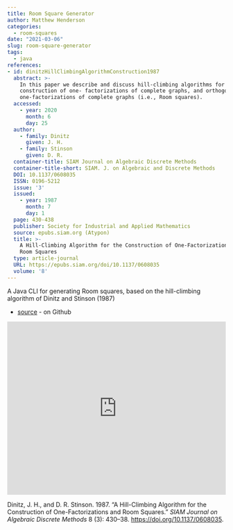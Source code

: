 ```yaml
---
title: Room Square Generator
author: Matthew Henderson
categories:
  - room-squares
date: "2021-03-06"
slug: room-square-generator
tags:
  - java
references:
- id: dinitzHillClimbingAlgorithmConstruction1987
  abstract: >-
    In this paper we describe and discuss hill-climbing algorithms for the
    construction of one- factorizations of complete graphs, and orthogonal
    one-factorizations of complete graphs (i.e., Room squares).
  accessed:
    - year: 2020
      month: 6
      day: 25
  author:
    - family: Dinitz
      given: J. H.
    - family: Stinson
      given: D. R.
  container-title: SIAM Journal on Algebraic Discrete Methods
  container-title-short: SIAM. J. on Algebraic and Discrete Methods
  DOI: 10.1137/0608035
  ISSN: 0196-5212
  issue: '3'
  issued:
    - year: 1987
      month: 7
      day: 1
  page: 430-438
  publisher: Society for Industrial and Applied Mathematics
  source: epubs.siam.org (Atypon)
  title: >-
    A Hill-Climbing Algorithm for the Construction of One-Factorizations and
    Room Squares
  type: article-journal
  URL: https://epubs.siam.org/doi/10.1137/0608035
  volume: '8'
---
```


A Java CLI for generating Room squares, based on
the hill-climbing algorithm of
Dinitz and Stinson (1987)

  - [source](https://github.com/MHenderson/room-square-generator) - on Github

<iframe height="400px" width="100%" src="https://repl.it/@MHenderson1/room-square-generator?lite=true" scrolling="no" frameborder="no" allowtransparency="true" allowfullscreen="true" sandbox="allow-forms allow-pointer-lock allow-popups allow-same-origin allow-scripts allow-modals">

</iframe>

<div id="refs" class="references">

<div id="ref-dinitzHillClimbingAlgorithmConstruction1987">

Dinitz, J. H., and D. R. Stinson. 1987. “A Hill-Climbing Algorithm for the Construction of One-Factorizations and Room Squares.” *SIAM Journal on Algebraic Discrete Methods* 8 (3): 430–38. <https://doi.org/10.1137/0608035>.

</div>

</div>
